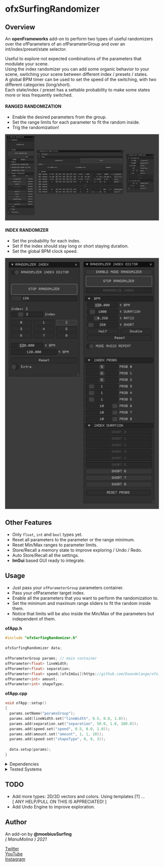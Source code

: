 # ofxSurfingRandomizer

## Overview
An **openFrameworks** add-on to perform two types of useful randomizers over the ofParameters of an ofParameterGroup and over an int/index/preset/state selector.  

Useful to explore not expected combinations of the parameters that modulate your scene.  
Using the index randomizer you can add some organic behavior to your scene, switching your scene between different index / presets / states.  
A global BPM timer can be used to set the speed of the switching, with two different categories (long/short).  
Each state/index / preset has a settable probability to make some states more or less frequently switched. 

#### RANGED RANDOMIZATION 
* Enable the desired parameters from the group.
* Set the range limits for each parameter to fit the random inside.
* Trig the randomization!

![image](/readme_images/Capture.PNG?raw=true "image")  

#### INDEX RANDOMIZER 
* Set the probability for each index.
* Set if the index should stay long or short staying duration.
* Set the global BPM clock speed.

![image](/readme_images/Capture2.PNG?raw=true "image")  

## Other Features
- Only ```float```, ```int``` and ```bool``` types yet.
- Reset all parameters to the parameter or the range minimum.
- Reset Min/Max ranges to parameter limits.
- Store/Recall a memory state to improve exploring / Undo / Redo.
- Auto Store/Recall all the settings.
- **ImGui** based GUI ready to integrate.

## Usage
- Just pass your ```ofParameterGroup``` parameters container.
- Pass your ofParameter<int> target index.
- Enable all the parameters that you want to perform the randomization to.
- Set the minimum and maximum range sliders to fit the random inside them. 
- Notice that limits will be also inside the Min/Max of the parameters but independent of them.

**ofApp.h**
```.cpp
#include "ofxSurfingRandomizer.h"

ofxSurfingRandomizer data;

ofParameterGroup params; // main container
ofParameter<float> lineWidth;
ofParameter<float> separation;
ofParameter<float> speed;[ofxImGui](https://github.com/Daandelange/ofxImGui/) Fork from @**Daandelange**  
ofParameter<int> amount;
ofParameter<int> shapeType;
```

**ofApp.cpp**
```.cpp
void ofApp::setup() 
{
  params.setName("paramsGroup");
  params.add(lineWidth.set("lineWidth", 0.5, 0.0, 1.0));
  params.add(separation.set("separation", 50.0, 1.0, 100.0));
  params.add(speed.set("speed", 0.5, 0.0, 1.0));
  params.add(amount.set("amount", 1, 1, 10));
  params.add(speed.set("shapeType", 0, 0, 3));

  data.setup(params);
}
```

<details>
  <summary>Dependencies</summary>
  <p>

Clone these add-ons and include into the **OF PROJECT GENERATOR**:
* [ofxImGui](https://github.com/Daandelange/ofxImGui/) [ Fork from @**Daandelange** ]  
* [ofxImGuiSurfing](https://github.com/moebiussurfing/ofxImGuiSurfing/) 
* [ofxSurfingHelpers](https://github.com/moebiussurfing/ofxSurfingHelpers)  
* [ofxWindowApp](https://github.com/moebiussurfing/ofxWindowApp)  [ Only for some examples ]  

*Thanks a lot to all these ofxAddons coders.*  
  </p>
</details>

<details>
  <summary>Tested Systems</summary>
  <p>

  - **Windows 10** / **VS 2017** / **OF ~0.11**
  </p>
</details>

## TODO
* Add more types: 2D/3D vectors and colors. Using templates [?] ...  
[ ANY HELP/PULL ON THIS IS APPRECIATED! ]  
* Add Undo Engine to improve exploration.

## Author
An add-on by **@moebiusSurfing**  
*( ManuMolina ) 2021*  

[Twitter](https://twitter.com/moebiussurfing/)  
[YouTube](https://www.youtube.com/channel/UCzUw96_wjmNxyIoFXf84hQg)  
[Instagram](https://www.instagram.com/moebiussurfing/)  
